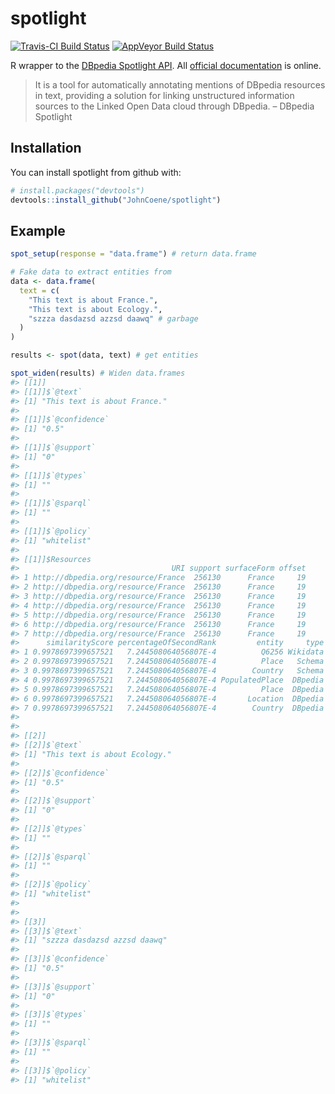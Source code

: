 
<!-- README.md is generated from README.Rmd. Please edit that file -->

# spotlight

[![Travis-CI Build
Status](https://travis-ci.org/JohnCoene/spotlight.svg?branch=master)](https://travis-ci.org/JohnCoene/spotlight)
[![AppVeyor Build
Status](https://ci.appveyor.com/api/projects/status/github/JohnCoene/spotlight?branch=master&svg=true)](https://ci.appveyor.com/project/JohnCoene/spotlight)

R wrapper to the [DBpedia Spotlight
API](http://www.dbpedia-spotlight.org/). All [official
documentation](https://github.com/dbpedia-spotlight/dbpedia-spotlight-model)
is online.

> It is a tool for automatically annotating mentions of DBpedia
> resources in text, providing a solution for linking unstructured
> information sources to the Linked Open Data cloud through DBpedia. –
> DBpedia Spotlight

## Installation

You can install spotlight from github with:

``` r
# install.packages("devtools")
devtools::install_github("JohnCoene/spotlight")
```

## Example

``` r
spot_setup(response = "data.frame") # return data.frame

# Fake data to extract entities from 
data <- data.frame(
  text = c(
    "This text is about France.",
    "This text is about Ecology.",
    "szzza dasdazsd azzsd daawq" # garbage
  )
)

results <- spot(data, text) # get entities

spot_widen(results) # Widen data.frames
#> [[1]]
#> [[1]]$`@text`
#> [1] "This text is about France."
#> 
#> [[1]]$`@confidence`
#> [1] "0.5"
#> 
#> [[1]]$`@support`
#> [1] "0"
#> 
#> [[1]]$`@types`
#> [1] ""
#> 
#> [[1]]$`@sparql`
#> [1] ""
#> 
#> [[1]]$`@policy`
#> [1] "whitelist"
#> 
#> [[1]]$Resources
#>                                  URI support surfaceForm offset
#> 1 http://dbpedia.org/resource/France  256130      France     19
#> 2 http://dbpedia.org/resource/France  256130      France     19
#> 3 http://dbpedia.org/resource/France  256130      France     19
#> 4 http://dbpedia.org/resource/France  256130      France     19
#> 5 http://dbpedia.org/resource/France  256130      France     19
#> 6 http://dbpedia.org/resource/France  256130      France     19
#> 7 http://dbpedia.org/resource/France  256130      France     19
#>      similarityScore percentageOfSecondRank         entity     type
#> 1 0.9978697399657521   7.244508064056807E-4          Q6256 Wikidata
#> 2 0.9978697399657521   7.244508064056807E-4          Place   Schema
#> 3 0.9978697399657521   7.244508064056807E-4        Country   Schema
#> 4 0.9978697399657521   7.244508064056807E-4 PopulatedPlace  DBpedia
#> 5 0.9978697399657521   7.244508064056807E-4          Place  DBpedia
#> 6 0.9978697399657521   7.244508064056807E-4       Location  DBpedia
#> 7 0.9978697399657521   7.244508064056807E-4        Country  DBpedia
#> 
#> 
#> [[2]]
#> [[2]]$`@text`
#> [1] "This text is about Ecology."
#> 
#> [[2]]$`@confidence`
#> [1] "0.5"
#> 
#> [[2]]$`@support`
#> [1] "0"
#> 
#> [[2]]$`@types`
#> [1] ""
#> 
#> [[2]]$`@sparql`
#> [1] ""
#> 
#> [[2]]$`@policy`
#> [1] "whitelist"
#> 
#> 
#> [[3]]
#> [[3]]$`@text`
#> [1] "szzza dasdazsd azzsd daawq"
#> 
#> [[3]]$`@confidence`
#> [1] "0.5"
#> 
#> [[3]]$`@support`
#> [1] "0"
#> 
#> [[3]]$`@types`
#> [1] ""
#> 
#> [[3]]$`@sparql`
#> [1] ""
#> 
#> [[3]]$`@policy`
#> [1] "whitelist"
```
